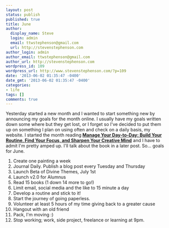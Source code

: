 ```yaml
---
layout: post
status: publish
published: true
title: June
author:
  display_name: Steve
  login: admin
  email: ttwstephenson@gmail.com
  url: http://stevenstephenson.com
author_login: admin
author_email: ttwstephenson@gmail.com
author_url: http://stevenstephenson.com
wordpress_id: 109
wordpress_url: http://www.stevenstephenson.com/?p=109
date: '2013-06-02 01:35:47 -0400'
date_gmt: '2013-06-02 01:35:47 -0400'
categories:
- life
tags: []
comments: true
---
```

<p>Yesterday started a new month and I wanted to start something new by announcing my goals for the month online. I usually have my goals written down some where but they get lost, or I forget so I've decided to put them up on something I plan on using often and check on a daily basis, my website. I started the month reading<strong> <a href="http://www.amazon.com/gp/product/1477800670/ref=as_li_ss_tl?ie=UTF8&amp;camp=1789&amp;creative=390957&amp;creativeASIN=1477800670&amp;linkCode=as2&amp;tag=stevestephcre-20">Manage Your Day-to-Day: Build Your Routine, Find Your Focus, and Sharpen Your Creative Mind</a><img style="border: none !important; margin: 0px !important;" alt="" src="http://www.assoc-amazon.com/e/ir?t=stevestephcre-20&amp;l=as2&amp;o=1&amp;a=1477800670" width="1" height="1" border="0" /> </strong> and I have to admit I'm pretty amped up. I'll talk about the book in a later post. So... goals for June.</p>
<ol>
<li><span style="line-height: 13px;">Create one painting a week</span></li>
<li>Journal Daily. Publish a blog post every Tuesday and Thursday</li>
<li>Launch Beta of Divine Themes, July 1st</li>
<li>Launch v2.0 for Alumnus</li>
<li>Read 15 books (1 down 14 more to go!)</li>
<li>Limit email, social media and the like to 15 minute a day</li>
<li>Develop a routine and stick to it!</li>
<li>Start the journey of going paperless.</li>
<li>Volunteer at least 5 hours of my time giving back to a greater cause</li>
<li>Hangout with an old friend</li>
<li>Pack, I'm moving :)</li>
<li>Stop working; work, side project, freelance or learning at 9pm.</li>
</ol>
<p>&nbsp;</p>
